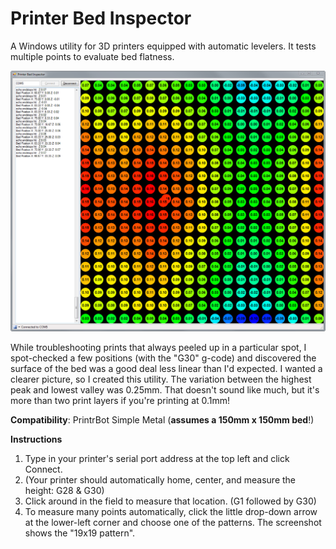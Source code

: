 Printer Bed Inspector
===

A Windows utility for 3D printers equipped with automatic levelers.  It tests multiple points to evaluate bed flatness.

![](screenshot.png)

While troubleshooting prints that always peeled up in a particular spot, I spot-checked a few positions (with the "G30" g-code) and discovered the surface of the bed was a good deal less linear than I'd expected.  I wanted a clearer picture, so I created this utility.  The variation between the highest peak and lowest valley was 0.25mm.  That doesn't sound like much, but it's more than two print layers if you're printing at 0.1mm!

**Compatibility**: PrintrBot Simple Metal (**assumes a 150mm x 150mm bed**!)

**Instructions**

1. Type in your printer's serial port address at the top left and click Connect.
2. (Your printer should automatically home, center, and measure the height: G28 & G30)
3. Click around in the field to measure that location. (G1 followed by G30)
4. To measure many points automatically, click the little drop-down arrow at the lower-left corner and choose one of the patterns.  The screenshot shows the "19x19 pattern".

